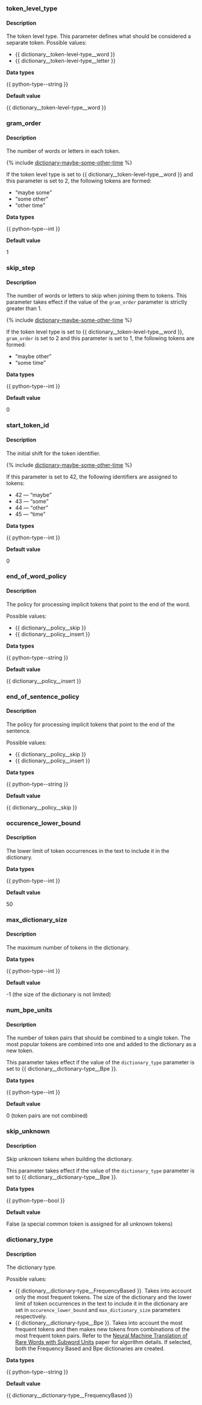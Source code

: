### token_level_type

#### Description

The token level type. This parameter defines what should be considered a separate token.
Possible values:
- {{ dictionary__token-level-type__word }}
- {{ dictionary__token-level-type__letter }}

**Data types**

{{ python-type--string }}

**Default value**

{{ dictionary__token-level-type__word }}

### gram_order

#### Description

The number of words or letters in each token.

{% include [dictionary-maybe-some-other-time](maybe-some-other-time.md) %}

If the token level type is set to {{ dictionary__token-level-type__word }} and this parameter is set to 2, the following tokens are formed:
- <q>maybe some</q>
- <q>some other</q>
- <q>other time</q>

**Data types**

{{ python-type--int }}

**Default value**

1

### skip_step

#### Description

The number of words or letters to skip when joining them to tokens. This parameter takes effect if the value of the `gram_order` parameter is strictly greater than 1.

{% include [dictionary-maybe-some-other-time](maybe-some-other-time.md) %}


If the token level type is set to {{ dictionary__token-level-type__word }}, `gram_order` is set to 2 and this parameter is set to 1, the following tokens are formed:
- <q>maybe other</q>
- <q>some time</q>


**Data types**

{{ python-type--int }}

**Default value**

0

### start_token_id

#### Description

The initial shift for the token identifier.

{% include [dictionary-maybe-some-other-time](maybe-some-other-time.md) %}


If this parameter is set to 42, the following identifiers are assigned to tokens:
- 42 — <q>maybe</q>
- 43 — <q>some</q>
- 44 — <q>other</q>
- 45 — <q>time</q>

**Data types**

{{ python-type--int }}

**Default value**

0

### end_of_word_policy

#### Description

The policy for processing implicit tokens that point to the end of the word.

Possible values:

- {{ dictionary__policy__skip }}
- {{ dictionary__policy__insert }}

**Data types**

{{ python-type--string }}

**Default value**

{{ dictionary__policy__insert }}

### end_of_sentence_policy

#### Description

The policy for processing implicit tokens that point to the end of the sentence.

Possible values:

- {{ dictionary__policy__skip }}
- {{ dictionary__policy__insert }}

**Data types**

{{ python-type--string }}

**Default value**

{{ dictionary__policy__skip }}

### occurence_lower_bound

#### Description

The lower limit of token occurrences in the text to include it in the dictionary.

**Data types**

{{ python-type--int }}

**Default value**

50

### max_dictionary_size

#### Description

The maximum number of tokens in the dictionary.

**Data types**

{{ python-type--int }}

**Default value**

-1 (the size of the dictionary is not limited)

### num_bpe_units

#### Description

The number of token pairs that should be combined to a single token. The most popular tokens are combined into one and added to the dictionary as a new token.

This parameter takes effect if the value of the `dictionary_type` parameter is set to {{ dictionary__dictionary-type__Bpe }}.

**Data types**

{{ python-type--int }}

**Default value**

0 (token pairs are not combined)

### skip_unknown

#### Description

Skip unknown tokens when building the dictionary.

This parameter takes effect if the value of the `dictionary_type` parameter is set to {{ dictionary__dictionary-type__Bpe }}.

**Data types**

{{ python-type--bool }}

**Default value**

False (a special common token is assigned for all unknown tokens)

### dictionary_type

#### Description

The dictionary type.

Possible values:
- {{ dictionary__dictionary-type__FrequencyBased }}. Takes into account only the most frequent tokens. The size of the dictionary and the lower limit of token occurrences in the text to include it in the dictionary are set in `occurence_lower_bound` and `max_dictionary_size` parameters respectively.
- {{ dictionary__dictionary-type__Bpe }}. Takes into account the most frequent tokens and then makes new tokens from combinations of the most frequent token pairs. Refer to the [Neural Machine Translation of Rare Words with Subword Units](https://arxiv.org/abs/1508.07909) paper for algorithm details. If selected, both the Frequency Based and Bpe dictionaries are created.

**Data types**

{{ python-type--string }}

**Default value**

{{ dictionary__dictionary-type__FrequencyBased }}
